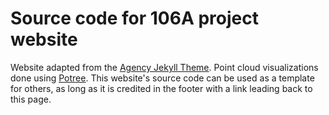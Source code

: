 # Source code for 106A project website

Website adapted from the [<u>Agency Jekyll Theme</u>](https://github.com/raviriley/agency-jekyll-theme/). Point cloud visualizations done using [<u>Potree</u>](https://github.com/potree/potree). This website's source code can be used as a template for others, as long as it is credited in the footer with a link leading back to this page.